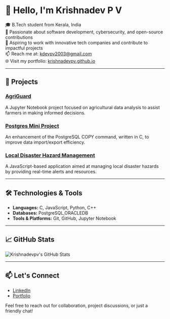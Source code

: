 # 👋 Hello, I'm Krishnadev P V

🎓 B.Tech student from Kerala, India  
🌱 Passionate about software development, cybersecurity, and open-source contributions  
💼 Aspiring to work with innovative tech companies and contribute to impactful projects  
📫 Reach me at: [kdevpv2003@gmail.com](mailto:kdevpv2003@gmail.com)  
🌐 Visit my portfolio: [krishnadevpv.github.io](https://krishnadevpv.github.io)

---

## 🚀 Projects

### [AgriGuard](https://github.com/Krishnadevpv/AgriGuard)
A Jupyter Notebook project focused on agricultural data analysis to assist farmers in making informed decisions.

### [Postgres Mini Project](https://github.com/Krishnadevpv/postgress-mini-project)
An enhancement of the PostgreSQL COPY command, written in C, to improve data import/export efficiency.

### [Local Disaster Hazard Management](https://github.com/Krishnadevpv/Local-Disaster-Hazard-Management)
A JavaScript-based application aimed at managing local disaster hazards by providing real-time alerts and resources.

---

## 🛠️ Technologies & Tools

- **Languages:** C, JavaScript, Python, C++
- **Databases:** PostgreSQL,ORACLEDB
- **Tools & Platforms:** Git, GitHub, Jupyter Notebook

---

## 📈 GitHub Stats

![Krishnadevpv's GitHub Stats](https://github-readme-stats.vercel.app/api?username=Krishnadevpv&show_icons=true&theme=radical)

---

## 📫 Let's Connect

- [LinkedIn](https://www.linkedin.com/in/krishnadevpv)
- [Portfolio](https://krishnadevpv.github.io)

Feel free to reach out for collaboration, project discussions, or just a friendly chat!
